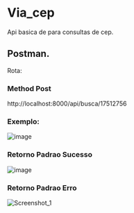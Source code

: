 # Via_cep

Api basica de para consultas de cep.

## Postman.

Rota:

### Method Post
http://localhost:8000/api/busca/17512756

### Exemplo:

![image](https://user-images.githubusercontent.com/68115778/152246963-45549dc7-c9ef-4372-b9c9-f30a4297b156.png)

### Retorno Padrao Sucesso

![image](https://user-images.githubusercontent.com/68115778/152246855-b65ae0e4-47e6-407d-accb-9bd55b9922f6.png)

### Retorno Padrao Erro

![Screenshot_1](https://user-images.githubusercontent.com/68115778/152246764-c2d71c85-04f6-4ade-bce3-fb1f4638f77b.png)
